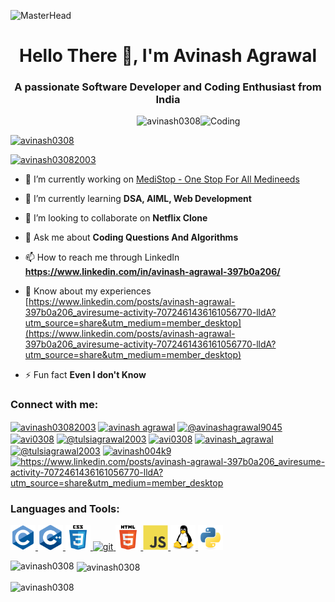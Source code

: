 ![MasterHead](https://user-images.githubusercontent.com/10498744/210012254-234538ff-d198-48aa-8964-37e6fd45d227.gif)
<h1 align="center">Hello There 👋, I'm Avinash Agrawal</h1>
<h3 align="center">A passionate Software Developer and Coding Enthusiast from India</h3>
<img align="right" alt="Coding" width="200" src="https://media.tenor.com/rePDfDWO3XoAAAAd/hacking.gif">
<p align="right"> <img src="https://komarev.com/ghpvc/?username=avinash0308&label=Profile%20views&color=0e75b6&style=flat" alt="avinash0308" /> </p>

<p align="left"> <a href="https://github.com/ryo-ma/github-profile-trophy"><img src="https://github-profile-trophy.vercel.app/?username=avinash0308" alt="avinash0308" /></a> </p>

<p align="left"> <a href="https://twitter.com/avinash03082003" target="blank"><img src="https://img.shields.io/twitter/follow/avinash03082003?logo=twitter&style=for-the-badge" alt="avinash03082003" /></a> </p>

- 🔭 I’m currently working on [MediStop - One Stop For All Medineeds](https://medistoprender.onrender.com/login)

- 🌱 I’m currently learning **DSA, AIML, Web Development**

- 👯 I’m looking to collaborate on **Netflix Clone**

- 💬 Ask me about **Coding Questions And Algorithms**

- 📫 How to reach me through LinkedIn **https://www.linkedin.com/in/avinash-agrawal-397b0a206/**

- 📄 Know about my experiences [https://www.linkedin.com/posts/avinash-agrawal-397b0a206_aviresume-activity-7072461436161056770-lldA?utm_source=share&utm_medium=member_desktop](https://www.linkedin.com/posts/avinash-agrawal-397b0a206_aviresume-activity-7072461436161056770-lldA?utm_source=share&utm_medium=member_desktop)

- ⚡ Fun fact **Even I don't Know**

<h3 align="left">Connect with me:</h3>
<p align="left">
<a href="https://twitter.com/avinash03082003" target="blank"><img align="center" src="https://raw.githubusercontent.com/rahuldkjain/github-profile-readme-generator/master/src/images/icons/Social/twitter.svg" alt="avinash03082003" height="30" width="40" /></a>
<a href="https://linkedin.com/in/avinash agrawal" target="blank"><img align="center" src="https://raw.githubusercontent.com/rahuldkjain/github-profile-readme-generator/master/src/images/icons/Social/linked-in-alt.svg" alt="avinash agrawal" height="30" width="40" /></a>
<a href="https://www.youtube.com/c/@avinashagrawal9045" target="blank"><img align="center" src="https://raw.githubusercontent.com/rahuldkjain/github-profile-readme-generator/master/src/images/icons/Social/youtube.svg" alt="@avinashagrawal9045" height="30" width="40" /></a>
<a href="https://www.codechef.com/users/avi0308" target="blank"><img align="center" src="https://cdn.jsdelivr.net/npm/simple-icons@3.1.0/icons/codechef.svg" alt="avi0308" height="30" width="40" /></a>
<a href="https://www.hackerrank.com/@tulsiagrawal2003" target="blank"><img align="center" src="https://raw.githubusercontent.com/rahuldkjain/github-profile-readme-generator/master/src/images/icons/Social/hackerrank.svg" alt="@tulsiagrawal2003" height="30" width="40" /></a>
<a href="https://codeforces.com/profile/avi0308" target="blank"><img align="center" src="https://raw.githubusercontent.com/rahuldkjain/github-profile-readme-generator/master/src/images/icons/Social/codeforces.svg" alt="avi0308" height="30" width="40" /></a>
<a href="https://www.leetcode.com/avinash_agrawal" target="blank"><img align="center" src="https://raw.githubusercontent.com/rahuldkjain/github-profile-readme-generator/master/src/images/icons/Social/leet-code.svg" alt="avinash_agrawal" height="30" width="40" /></a>
<a href="https://www.hackerearth.com/@tulsiagrawal2003" target="blank"><img align="center" src="https://raw.githubusercontent.com/rahuldkjain/github-profile-readme-generator/master/src/images/icons/Social/hackerearth.svg" alt="@tulsiagrawal2003" height="30" width="40" /></a>
<a href="https://auth.geeksforgeeks.org/user/avinash004k9" target="blank"><img align="center" src="https://raw.githubusercontent.com/rahuldkjain/github-profile-readme-generator/master/src/images/icons/Social/geeks-for-geeks.svg" alt="avinash004k9" height="30" width="40" /></a>
<a href="https://discord.gg/https://www.linkedin.com/posts/avinash-agrawal-397b0a206_aviresume-activity-7072461436161056770-lldA?utm_source=share&utm_medium=member_desktop" target="blank"><img align="center" src="https://raw.githubusercontent.com/rahuldkjain/github-profile-readme-generator/master/src/images/icons/Social/discord.svg" alt="https://www.linkedin.com/posts/avinash-agrawal-397b0a206_aviresume-activity-7072461436161056770-lldA?utm_source=share&utm_medium=member_desktop" height="30" width="40" /></a>
</p>

<h3 align="left">Languages and Tools:</h3>
<p align="left"> <a href="https://www.cprogramming.com/" target="_blank" rel="noreferrer"> <img src="https://raw.githubusercontent.com/devicons/devicon/master/icons/c/c-original.svg" alt="c" width="40" height="40"/> </a> <a href="https://www.w3schools.com/cpp/" target="_blank" rel="noreferrer"> <img src="https://raw.githubusercontent.com/devicons/devicon/master/icons/cplusplus/cplusplus-original.svg" alt="cplusplus" width="40" height="40"/> </a> <a href="https://www.w3schools.com/css/" target="_blank" rel="noreferrer"> <img src="https://raw.githubusercontent.com/devicons/devicon/master/icons/css3/css3-original-wordmark.svg" alt="css3" width="40" height="40"/> </a> <a href="https://git-scm.com/" target="_blank" rel="noreferrer"> <img src="https://www.vectorlogo.zone/logos/git-scm/git-scm-icon.svg" alt="git" width="40" height="40"/> </a> <a href="https://www.w3.org/html/" target="_blank" rel="noreferrer"> <img src="https://raw.githubusercontent.com/devicons/devicon/master/icons/html5/html5-original-wordmark.svg" alt="html5" width="40" height="40"/> </a> <a href="https://developer.mozilla.org/en-US/docs/Web/JavaScript" target="_blank" rel="noreferrer"> <img src="https://raw.githubusercontent.com/devicons/devicon/master/icons/javascript/javascript-original.svg" alt="javascript" width="40" height="40"/> </a> <a href="https://www.linux.org/" target="_blank" rel="noreferrer"> <img src="https://raw.githubusercontent.com/devicons/devicon/master/icons/linux/linux-original.svg" alt="linux" width="40" height="40"/> </a> <a href="https://www.python.org" target="_blank" rel="noreferrer"> <img src="https://raw.githubusercontent.com/devicons/devicon/master/icons/python/python-original.svg" alt="python" width="40" height="40"/> </a> </p>

<p><img align="left" src="https://github-readme-stats.vercel.app/api/top-langs?username=avinash0308&show_icons=true&locale=en&layout=compact" alt="avinash0308" /></p>

<p>&nbsp;<img align="center" src="https://github-readme-stats.vercel.app/api?username=avinash0308&show_icons=true&locale=en" alt="avinash0308" /></p>

<p><img align="center" src="https://github-readme-streak-stats.herokuapp.com/?user=avinash0308&" alt="avinash0308" /></p>
